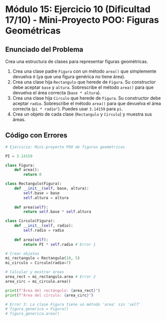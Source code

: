 # Módulo 15: Ejercicio 10 (Dificultad  17/10) - Mini-Proyecto POO: Figuras Geométricas

## Enunciado del Problema

Crea una estructura de clases para representar figuras geométricas.
1.  Crea una clase padre `Figura` con un método `area()` que simplemente devuelva `0` (ya que una figura genérica no tiene área).
2.  Crea una clase hija `Rectangulo` que herede de `Figura`. Su constructor debe aceptar `base` y `altura`. Sobrescribe el método `area()` para que devuelva el área correcta (`base * altura`).
3.  Crea una clase hija `Circulo` que herede de `Figura`. Su constructor debe aceptar `radio`. Sobrescribe el método `area()` para que devuelva el área correcta (`pi * radio²`). Puedes usar `3.14159` para `pi`.
4.  Crea un objeto de cada clase (`Rectangulo` y `Circulo`) y muestra sus áreas.

## Código con Errores

```python
# Ejercicio: Mini-proyecto POO de figuras geométricas

PI = 3.14159

class Figura:
    def area():
        return 0

class Rectangulo(Figura):
    def __init__(self, base, altura):
        self.base = base
        self.altura = altura
    
    def area(self):
        return self.base * self.altura

class Circulo(Figura):
    def __init__(self, radio):
        self.radio = radio
    
    def area(self):
        return PI * self.radio # Error 1

# Crear objetos
mi_rectangulo = Rectangulo(10, 5)
mi_circulo = Circulo(radio=7)

# Calcular y mostrar áreas
area_rect = mi_rectangulo.area # Error 2
area_circ = mi_circulo.area()

print(f"Área del rectángulo: {area_rect}")
print(f"Área del círculo: {area_circ}")

# Error 3: La clase Figura tiene un método 'area' sin 'self'
# figura_generica = Figura()
# figura_generica.area()
```
